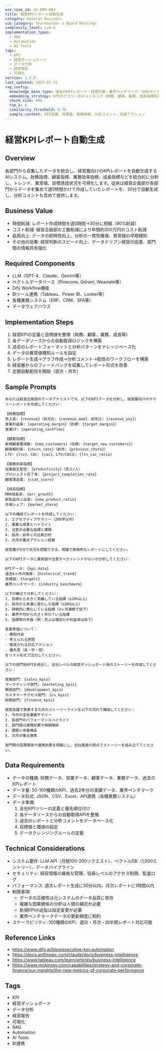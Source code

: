 ```yaml
---
use_case_id: UC-BRD-003
title: 経営KPIレポート自動生成
category: General Business
sub_category: Shareholder & Board Meetings
complexity_level: Lv4-5
implementation_types:
  - RAG
  - Automation
  - AI Tools
tags:
  - KPI
  - 経営ダッシュボード
  - データ分析
  - 経営報告
  - 可視化
version: 1.0.0
last_updated: 2025-01-15
rag_config:
  knowledge_base_type: 過去のKPIレポート・経営計画・業界ベンチマーク・分析ガイドライン
  embedding_strategy: KPIカテゴリー別チャンキング（財務、顧客、業務、成長指標別）
  chunk_size: 800
  top_k: 6
  similarity_threshold: 0.78
  sample_content: KPI定義、目標値、実績推移、分析コメント、改善アクション
---
```


# 経営KPIレポート自動生成

## Overview

各部門から収集したデータを統合し、経営層向けのKPIレポートを自動生成するAIシステム。財務指標、顧客指標、業務効率指標、成長指標などを統合的に分析し、トレンド、異常値、目標達成状況を可視化します。従来は経営企画部が各部門からデータを集めて週5時間かけて作成していたレポートを、30分で自動生成し、分析コメントも含めて提供します。

## Business Value

- 時間削減: レポート作成時間を週5時間→30分に短縮（90%削減）
- コスト削減: 経営企画部の工数削減により年間約300万円のコスト削減
- 品質向上: データの即時性向上、分析の一貫性確保、異常値の早期検知
- その他の効果: 経営判断のスピード向上、データドリブン経営の促進、部門間の情報共有強化

## Required Components

- LLM（GPT-4、Claude、Gemini等）
- ベクトルデータベース（Pinecone, Qdrant, Weaviate等）
- Dify Workflow機能
- BIツール連携（Tableau、Power BI、Looker等）
- 各種業務システム（ERP、CRM、SFA等）
- データウェアハウス

## Implementation Steps

1. 経営KPIの定義と目標値を整理（財務、顧客、業務、成長等）
2. 各データソースからの自動取得ロジックを構築
3. 過去のレポートフォーマットと分析パターンをナレッジベース化
4. データの異常値検知ルールを設定
5. レポート生成→グラフ作成→分析コメント→配信のワークフローを構築
6. 経営層からのフィードバックを収集してレポート形式を改善
7. 定期自動配信を開始（週次・月次）

## Sample Prompts

```
あなたは経営企画部のデータアナリストです。以下のKPIデータを分析し、経営層向けのサマリーレポートを作成してください：

【財務指標】
売上高: {revenue}（前月比: {revenue_mom}、前年比: {revenue_yoy}）
営業利益率: {operating_margin}（目標: {target_margin}）
営業CF: {operating_cashflow}

【顧客指標】
新規顧客獲得数: {new_customers}（目標: {target_new_customers}）
顧客解約率: {churn_rate}（前月: {previous_churn}）
LTV: {ltv}、CAC: {cac}、LTV/CAC比: {ltv_cac_ratio}

【業務効率指標】
従業員生産性: {productivity}（売上/人）
プロジェクト完了率: {project_completion_rate}
顧客満足度: {csat_score}

【成長指標】
MRR成長率: {mrr_growth}
新製品売上比率: {new_product_ratio}
市場シェア: {market_share}

以下の構成でレポートを作成してください：
1. エグゼクティブサマリー（200字以内）
2. 重要な成果とハイライト
3. 注意が必要な指標と課題
4. 前月・前年との比較分析
5. 次月の重点アクション提案

経営層が5分で状況を把握できる、明確で実用的なレポートにしてください。
```

```
以下のKPIデータに異常値や注意すべきトレンドがないか分析してください：

KPIデータ: {kpi_data}
過去6ヶ月の推移: {historical_trend}
目標値: {targets}
業界ベンチマーク: {industry_benchmark}

以下の観点で分析してください：
1. 目標から大きく乖離している指標（±20%以上）
2. 前月から急激に変化した指標（±30%以上）
3. 持続的に悪化している指標（3ヶ月連続で低下）
4. 業界平均から大きく外れている指標
5. 指標間の矛盾（例：売上は増加だが利益率は低下）

各異常値について：
- 検知内容
- 考えられる原因
- 推奨される対応アクション
- 優先度（高・中・低）
をリスト形式で出力してください。
```

```
以下の部門別KPIを統合し、全社レベルの経営ダッシュボード用のストーリーを作成してください：

営業部門: {sales_kpis}
マーケティング部門: {marketing_kpis}
開発部門: {development_kpis}
カスタマーサクセス部門: {cs_kpis}
財務部門: {finance_kpis}

経営会議で発表するためのストーリーラインを以下の流れで構成してください：
1. 今月の全社業績サマリー
2. 各部門のパフォーマンスハイライト
3. 部門間の連携効果や相関関係
4. 課題と改善機会
5. 次月の重点施策

部門間の因果関係や連携効果を明確にし、全社最適の視点でストーリーを組み立ててください。
```

## Data Requirements

- データの種類: 財務データ、営業データ、顧客データ、業務データ、過去のKPIレポート
- データ量: 50-100種類のKPI、過去2年分の実績データ、業界ベンチマーク
- データ形式: JSON、CSV、Excel、API連携（各種業務システム）
- データ準備:
  1. 全社KPIツリーの定義と優先順位付け
  2. 各データソースからの自動取得APIを整備
  3. 過去のレポートと分析コメントをデータベース化
  4. 目標値と閾値の設定
  5. データクレンジングルールの定義

## Technical Considerations

- システム要件: LLM API（月間100-200リクエスト）、ベクトルDB（1,000エントリー）、データパイプライン
- セキュリティ: 経営情報の厳格な管理、役員レベルのアクセス制限、監査ログ
- パフォーマンス: 週次レポート生成に30分以内、月次レポートに1時間以内
- 制限事項:
  - データの正確性は元システムのデータ品質に依存
  - 複雑な因果関係の分析は人間の補完が必要
  - 新規KPIの追加は設定変更が必要
  - 業界ベンチマークデータの更新頻度に制約
- スケーラビリティ: 100種類のKPI、週次・月次・四半期レポート対応可能

## Reference Links

- https://www.dify.ai/blog/executive-kpi-automation
- https://docs.anthropic.com/claude/docs/business-intelligence
- https://www.tableau.com/learn/articles/business-intelligence
- https://www.mckinsey.com/capabilities/strategy-and-corporate-finance/our-insights/the-new-metrics-of-corporate-performance

## Tags

- KPI
- 経営ダッシュボード
- データ分析
- 経営報告
- 可視化
- RAG
- Automation
- AI Tools
- BI連携
